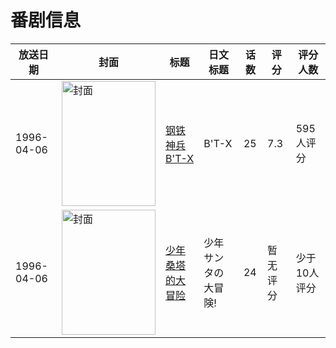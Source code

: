 # 番剧信息

|放送日期|封面|标题|日文标题|话数|评分|评分人数|
|---|---|---|---|---|---|---|
|1996-04-06|<img src="https://lain.bgm.tv/pic/cover/c/03/0e/2751_S4hyq.jpg" alt="封面" style="width:150px;height:200px;object-fit:cover;">|[钢铁神兵B'T-X](https://bangumi.tv/subject/2751)|B'T-X|25|7.3|595人评分|
|1996-04-06|<img src="https://lain.bgm.tv/pic/cover/c/f8/60/82999_8zXgl.jpg" alt="封面" style="width:150px;height:200px;object-fit:cover;">|[少年桑塔的大冒险](https://bangumi.tv/subject/82999)|少年サンタの大冒険!|24|暂无评分|少于10人评分|
